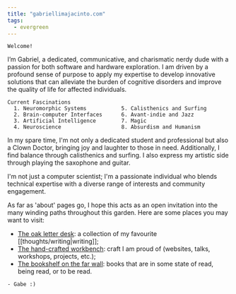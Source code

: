 ```yaml
---
title: "gabriellimajacinto.com"
tags:
  - evergreen
---
```

```poetry
Welcome!
```

I’m Gabriel, a dedicated, communicative, and charismatic nerdy dude with a passion for both software and hardware exploration. I am driven by a profound sense of purpose to apply my expertise to develop innovative solutions that can alleviate the burden of cognitive disorders and improve the quality of life for affected individuals.

    Current Fascinations
      1. Neuromorphic Systems           5. Calisthenics and Surfing 
      2. Brain-computer Interfaces      6. Avant-indie and Jazz
      3. Artificial Intelligence        7. Magic
      4. Neuroscience                   8. Absurdism and Humanism

In my spare time, I'm not only a dedicated student and professional but also a Clown Doctor, bringing joy and laughter to those in need. Additionally, I find balance through calisthenics and surfing. I also express my artistic side through playing the saxophone and guitar.

I'm not just a computer scientist; I'm a passionate individual who blends technical expertise with a diverse range of interests and community engagement.

As far as 'about' pages go, I hope this acts as an open invitation into the many winding paths throughout this garden. Here are some places you may want to visit:

- [The oak letter desk](/posts/): a collection of my favourite [[thoughts/writing|writing]];
- [The hand-crafted workbench](thoughts/craft.md): craft I am proud of (websites, talks, workshops, projects, etc.);
- [The bookshelf on the far wall](/books): books that are in some state of read, being read, or to be read.

```poetry
- Gabe :)
```